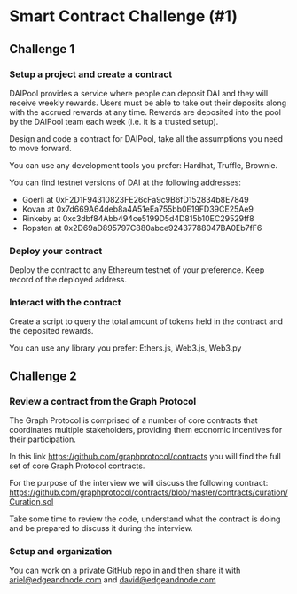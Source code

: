 # Smart Contract Challenge (#1)

## Challenge 1
### Setup a project and create a contract

DAIPool provides a service where people can deposit DAI and they will receive weekly rewards. Users must be able to take out their deposits along with the accrued rewards at any time. Rewards are deposited into the pool by the DAIPool team each week (i.e. it is a trusted setup).

Design and code a contract for DAIPool, take all the assumptions you need to move forward.

You can use any development tools you prefer: Hardhat, Truffle, Brownie.

You can find testnet versions of DAI at the following addresses:
- Goerli at 0xF2D1F94310823FE26cFa9c9B6fD152834b8E7849
- Kovan at 0x7d669A64deb8a4A51eEa755bb0E19FD39CE25Ae9
- Rinkeby at 0xc3dbf84Abb494ce5199D5d4D815b10EC29529ff8
- Ropsten at 0x2D69aD895797C880abce92437788047BA0Eb7fF6

### Deploy your contract

Deploy the contract to any Ethereum testnet of your preference. Keep record of the deployed address.

### Interact with the contract

Create a script to query the total amount of tokens held in the contract and the deposited rewards.

You can use any library you prefer: Ethers.js, Web3.js, Web3.py

## Challenge 2
### Review a contract from the Graph Protocol

The Graph Protocol is comprised of a number of core contracts that coordinates multiple stakeholders, providing them economic incentives for their participation.

In this link https://github.com/graphprotocol/contracts you will find the full set of core Graph Protocol contracts.

For the purpose of the interview we will discuss the following contract:
https://github.com/graphprotocol/contracts/blob/master/contracts/curation/Curation.sol

Take some time to review the code, understand what the contract is doing and be prepared to discuss it during the interview.

### Setup and organization

You can work on a private GitHub repo in and then share it with ariel@edgeandnode.com and david@edgeandnode.com
